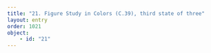 ```yaml
---
title: "21. Figure Study in Colors (C.39), third state of three"
layout: entry
order: 1021
object:
    - id: "21"
---
```

